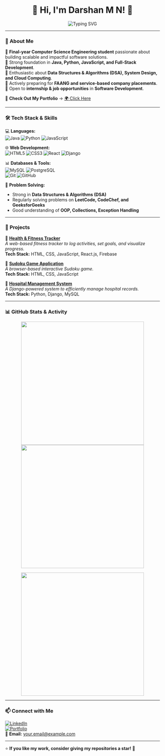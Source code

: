 <h1 align="center">👋 Hi, I'm Darshan M N! 🚀</h1>  

<p align="center">
  <img src="https://readme-typing-svg.herokuapp.com?font=Fira+Code&weight=600&size=22&pause=1000&color=3E7DC7&width=650&lines=Welcome+to+my+GitHub+Profile!;Final-year+Computer+Science+Student;Full-Stack+Developer+%7C+DSA+Enthusiast;Passionate+about+Problem+Solving+%26+Innovation;Let's+Connect!+🚀" alt="Typing SVG" />
</p>  

---

### 🌟 **About Me**  
🔹 **Final-year Computer Science Engineering student** passionate about building scalable and impactful software solutions.  
🔹 Strong foundation in **Java, Python, JavaScript, and Full-Stack Development**.  
🔹 Enthusiastic about **Data Structures & Algorithms (DSA), System Design, and Cloud Computing**.  
🔹 Actively preparing for **FAANG and service-based company placements**.  
🔹 Open to **internship & job opportunities** in **Software Development**.  

🎯 **Check Out My Portfolio** → [🌍 Click Here](https://darshanmn27.github.io/pf/)  

---

### 🛠 **Tech Stack & Skills**  

💻 **Languages:**  
![Java](https://img.shields.io/badge/Java-ED8B00?style=for-the-badge&logo=openjdk&logoColor=white)
![Python](https://img.shields.io/badge/Python-3776AB?style=for-the-badge&logo=python&logoColor=white)
![JavaScript](https://img.shields.io/badge/JavaScript-F7DF1E?style=for-the-badge&logo=javascript&logoColor=black)  

🌐 **Web Development:**  
![HTML5](https://img.shields.io/badge/HTML5-E34F26?style=for-the-badge&logo=html5&logoColor=white)
![CSS3](https://img.shields.io/badge/CSS3-1572B6?style=for-the-badge&logo=css3&logoColor=white)
![React](https://img.shields.io/badge/React-20232A?style=for-the-badge&logo=react&logoColor=61DAFB)
![Django](https://img.shields.io/badge/Django-092E20?style=for-the-badge&logo=django&logoColor=green)  

📊 **Databases & Tools:**  
![MySQL](https://img.shields.io/badge/MySQL-4479A1?style=for-the-badge&logo=mysql&logoColor=white)
![PostgreSQL](https://img.shields.io/badge/PostgreSQL-316192?style=for-the-badge&logo=postgresql&logoColor=white)  
![Git](https://img.shields.io/badge/Git-F05032?style=for-the-badge&logo=git&logoColor=white)
![GitHub](https://img.shields.io/badge/GitHub-181717?style=for-the-badge&logo=github&logoColor=white)

🧠 **Problem Solving:**  
- Strong in **Data Structures & Algorithms (DSA)**  
- Regularly solving problems on **LeetCode, CodeChef, and GeeksforGeeks**  
- Good understanding of **OOP, Collections, Exception Handling**  

---

### 🚀 **Projects**  

🔹 **[Health & Fitness Tracker](https://github.com/YourGitHubRepoLink)**  
_A web-based fitness tracker to log activities, set goals, and visualize progress._  
**Tech Stack:** HTML, CSS, JavaScript, React.js, Firebase  

🔹 **[Sudoku Game Application](https://github.com/YourGitHubRepoLink)**  
_A browser-based interactive Sudoku game._  
**Tech Stack:** HTML, CSS, JavaScript  

🔹 **[Hospital Management System](https://github.com/YourGitHubRepoLink)**  
_A Django-powered system to efficiently manage hospital records._  
**Tech Stack:** Python, Django, MySQL  

---

### 📊 **GitHub Stats & Activity**  

<p align="center">
  <img src="https://github-readme-stats.vercel.app/api?username=darshanmn27&show_icons=true&theme=radical" width="400px" />
  <img src="https://github-readme-streak-stats.herokuapp.com/?user=darshanmn27&theme=radical" width="400px" />
</p>  

<p align="center">
  <img src="https://github-readme-stats.vercel.app/api/top-langs/?username=darshanmn27&layout=compact&theme=radical" width="400px" />
</p>  

---

### 📫 **Connect with Me**  

[![LinkedIn](https://img.shields.io/badge/LinkedIn-0A66C2?style=for-the-badge&logo=linkedin&logoColor=white)](https://www.linkedin.com/in/your-profile-link/)  
[![Portfolio](https://img.shields.io/badge/Portfolio-000000?style=for-the-badge&logo=vercel&logoColor=white)](https://darshanmn27.github.io/pf/)  
📧 **Email:** your.email@example.com  

---

⭐ **If you like my work, consider giving my repositories a star!** 🚀  
